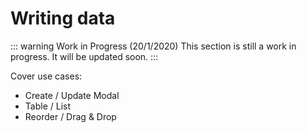 # Writing data

::: warning Work in Progress (20/1/2020)
This section is still a work in progress. It will be updated soon.
:::

Cover use cases:
- Create / Update Modal
- Table / List
- Reorder / Drag & Drop
